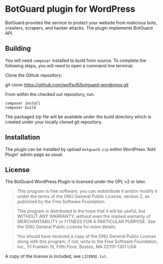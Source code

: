 # BotGuard plugin for WordPress

BotGuard provides the service to protect your website from malicious bots, crawlers, scrapers, and hacker attacks. The plugin implements BotGuard API.

## Building

You will need `composer` installed to build from source. To complete the following steps, you will need to open a command line terminal.

Clone the Github repository:

git clone https://github.com/wolfsoft/botguard-wordpress.git

From within the checked out repository, run:

```
composer install
composer build
```

The packaged zip file will be available under the build directory which is created under your locally cloned git repository.

## Installation

The plugin can be installed by upload `botguard.zip` within WordPress 'Add Plugin' admin page as usual.

## License

The BotGuard WordPress Plugin is licensed under the GPL v2 or later.

> This program is free software; you can redistribute it and/or modify it under the terms of the GNU General Public License, version 2, as published by the Free Software Foundation.

> This program is distributed in the hope that it will be useful, but WITHOUT ANY WARRANTY; without even the implied warranty of MERCHANTABILITY or FITNESS FOR A PARTICULAR PURPOSE. See the GNU General Public License for more details.

> You should have received a copy of the GNU General Public License along with this program; if not, write to the Free Software Foundation, Inc., 51 Franklin St, Fifth Floor, Boston, MA 02110-1301 USA

A copy of the license is included, see `LICENSE.txt`.
